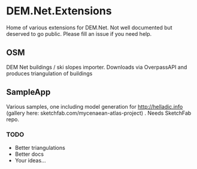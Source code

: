 # DEM.Net.Extensions

Home of various extensions for DEM.Net.
Not well documented but deserved to go public. Please fill an issue if you need help.

## OSM

DEM Net buildings / ski slopes importer.
Downloads via OverpassAPI and produces triangulation of buildings

## SampleApp

Various samples, one including model generation for http://helladic.info (gallery here: sketchfab.com/mycenaean-atlas-project)
. Needs SketchFab repo.

### TODO

- Better triangulations
- Better docs
- Your ideas...
